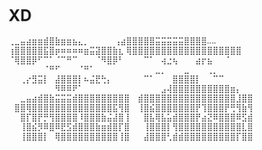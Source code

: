 # XD

⢀⣀⣤⣴⣶⣶⣾⣿⣷⣶⣶⣦⣄⡀⠀⠀⠀ ⠀⢠⣴⣿⣿⣿⣿⣿⣭⣭⣭⣭⣭⣿⣿⣿⣿....⠀ ⢰⣿⣿⣿⣿⣿⣯⣿⡶⠶⠶⠶⠶⣶⣭⣽⣿⣿⣷⣆ ⢿⣿⣿⣿⣿⣿⣿⣿⣿⣿⣿⣿⣿⣿⣿⣿⣿⣿⣿⣿ ⠈⢿⣿⣿⡿⠋⠉⠁⠈⠉⠛⠉⠀⠀⠀⠈⠻⣿⡿⠃ ⠀⠀⠀⠉⠁⠀⢴⣐⢦⠀⠀⠀⣴⡖⣦⠀⠀⠈⠀⠀ ⠀⠀⠀⠀⠀⠀⠈⠛⠋⠀⠀⠀⠈⠛⠁⠀⠀⠀⠀⠀ ⠀⠀⠀⠀⠀⣀⡀⠀⠀⠀⣀⠀⠀⠀⢀⡀⠀⠀⠀⠀ ⠀⠀⢀⡔⣻⣭⡇⠀⣼⣿⣿⣿⡇⠦⣬⣟⢓⡄⠀⠀ ⠀⠀⠀⠉⠁⠀⠀⠀⣿⣿⣿⣿⡇⠀⠀⠉⠉⠀⠀⠀ ⠀⠀⠀⠀⠀⠀⠀⠀⠻⠿⠿⠟⠁⠀⠀⠀⠀⠀⠀⠀ ⠀⠀⠀⠀⠀⠀⣠⢼⣿⣿⣿⣿⣿⣿⣿⣿⣿⣿⣶⡄⠀ ⠀⠀⣀⣤⣴⣾⣿⣷⣭⣭⣭⣾⣿⣿⣿⣿⣿⣿⣿⣿⣿ ⠀⣾⣿⣿⣿⣿⣿⣿⣿⣿⣿⣿⣿⣿⣿⣿⣿⣿⣸⣿⣿ ⠀⣿⣿⢿⣿⣿⣿⣿⣿⣿⣿⣿⣿⣿⣿⣿⣿⣿⣯⢻⣿ ⠀⢸⣿⣮⣿⣿⣿⣿⣿⣿⣿⡟⢹⣿⣿⣿⡟⢛⢻⣷⢻ ⠀⠀⣿⡏⣿⡟⡛⢻⣿⣿⣿⣿⠸⣿⣿⣿⣷⣬⣼⣿⢸ ⠀⠀⣿⣧⢿⣧⣥⣾⣿⣿⣿⡟⣴⣝⠿⣿⣿⣿⠿⣫⣾ ⠀⠀⢸⣿⣮⡻⠿⣿⠿⣟⣫⣾⣿⣿⣿⣷⣶⣾⣿⡏⣿ ⠀⠀⢸⣿⣿⣿⡇⢻⣿⣿⣿⣿⣿⣿⣿⣿⣿⣿⣿⣇⣿ ⠀⠀⢸⣿⣿⣿⡇⠀⢿⣿⣿⣿⣿⣿⣿⣿⣿⣿⣿⢸⣿ ⠀⠀⣼⣿⣿⣿⢃⣾⣾⣿⣿⣿⣿⣿⣿⣿⣿⣿⡏⣿⣿
